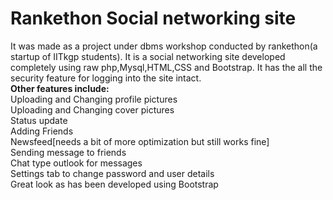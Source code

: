# Rankethon Social networking site
It was made as a project under dbms workshop conducted by rankethon(a startup of IITkgp students).
It is a social networking site developed completely using raw php,Mysql,HTML,CSS and Bootstrap.
It has the all the security feature for logging into the site intact.<br>
<b>Other features include:</b>
<br> Uploading and Changing profile pictures
<br>  Uploading and Changing cover pictures 
<br>  Status update
<br>  Adding Friends
<br>  Newsfeed[needs a bit of more optimization but still works fine]
<br>  Sending message to friends 
<br>  Chat type outlook for messages
<br>  Settings tab to change password and user details
<br>  Great look as has been developed using Bootstrap
